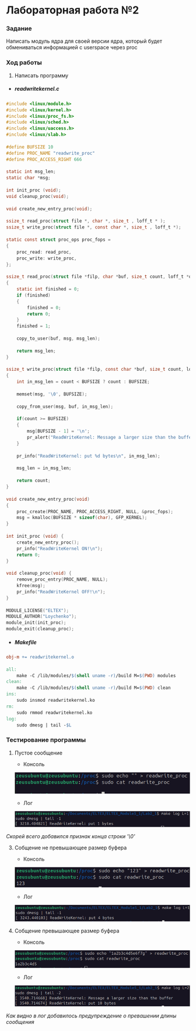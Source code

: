 # Лабораторная работа №2

### Задание
Написать модуль ядра для своей версии ядра, который будет обмениваться 
информацией с userspace через proc

### Ход работы
1) Написать программу 
    
 - ##### **readwritekernel.c**

```C
#include <linux/module.h>
#include <linux/kernel.h>
#include <linux/proc_fs.h>
#include <linux/sched.h>
#include <linux/uaccess.h>
#include <linux/slab.h>
 
#define BUFSIZE 10
#define PROC_NAME "readwrite_proc"
#define PROC_ACCESS_RIGHT 666

static int msg_len;
static char *msg;
 
int init_proc (void);
void cleanup_proc(void);

void create_new_entry_proc(void);

ssize_t read_proc(struct file *, char *, size_t , loff_t * );
ssize_t write_proc(struct file *, const char *, size_t , loff_t *);

static const struct proc_ops proc_fops = 
{
    proc_read: read_proc,
    proc_write: write_proc,
};

ssize_t read_proc(struct file *filp, char *buf, size_t count, loff_t *offp ) 
{
    static int finished = 0;
    if (finished) 
    {
        finished = 0;
        return 0;
    }
    finished = 1;

    copy_to_user(buf, msg, msg_len);

    return msg_len;
}

ssize_t write_proc(struct file *filp, const char *buf, size_t count, loff_t *offp) 
{
    int in_msg_len = count < BUFSIZE ? count : BUFSIZE;

    memset(msg, '\0', BUFSIZE);

    copy_from_user(msg, buf, in_msg_len);

    if(count >= BUFSIZE)
    {
        msg[BUFSIZE - 1] = '\n';
        pr_alert("ReadWriteKernel: Message a larger size than the buffer\n");
    }
    
    pr_info("ReadWriteKernel: put %d bytes\n", in_msg_len);

    msg_len = in_msg_len;

    return count;
}

void create_new_entry_proc(void) 
{
    proc_create(PROC_NAME, PROC_ACCESS_RIGHT, NULL, &proc_fops);
    msg = kmalloc(BUFSIZE * sizeof(char), GFP_KERNEL);
}

int init_proc (void) {
    create_new_entry_proc();
    pr_info("ReadWriteKernel ON!\n");
    return 0;
}
 
void cleanup_proc(void) {
    remove_proc_entry(PROC_NAME, NULL);
    kfree(msg);
    pr_info("ReadWriteKernel OFF!\n");
}
 
MODULE_LICENSE("ELTEX");
MODULE_AUTHOR("Loychenko");
module_init(init_proc);
module_exit(cleanup_proc);
```

 - ##### Makefile
```Makefile
obj-m += readwritekernel.o

all:
	make -C /lib/modules/$(shell uname -r)/build M=$(PWD) modules
clean:
	make -C /lib/modules/$(shell uname -r)/build M=$(PWD) clean
ins:
	sudo insmod readwritekernel.ko
rm:
	sudo rmmod readwritekernel.ko
log:
	sudo dmesg | tail -$L
```
### Тестирование программы
1) Пустое сообщение
   - Консоль
     
    ![test1](screens/test1.png)
   - Лог
     
   ![log1](screens/log1.png)
   
*Скорей всего добавился признак конца строки '\0'*

3) Собщение не превышающее размер буфера
   - Консоль
     
   ![test2](screens/test2.png)
   - Лог
     
   ![log2](screens/log2.png)

5) Собщение превышающее размер буфера
   - Консоль
     
    ![test3](screens/test3.png)
   - Лог
     
   ![log3](screens/log3.png)
   
*Как видно в лог добавилось предупреждение о превашении длины сообщения*

